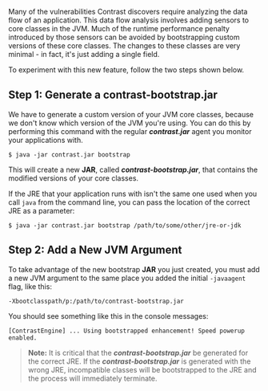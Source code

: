<!--
title: "Adding Bootstrap Speed Enhancements To The Java Agent"
description: "Instructions on adding Bootstrap speed enhancements to the Java agent"
tags: "installation configuration java agent performance bootstrap"
-->

Many of the vulnerabilities Contrast discovers require analyzing the data flow of an application. This data flow analysis involves adding sensors to core classes in the JVM. Much of the runtime performance penalty introduced by those sensors can be avoided by bootstrapping custom versions of these core classes. The changes to these classes are very minimal - in fact, it's just adding a single field. 

To experiment with this new feature, follow the two steps shown below.

## Step 1: Generate a contrast-bootstrap.jar

We have to generate a custom version of your JVM core classes, because we don't know which version of the JVM you're using. You can do this by performing this command with the regular ***contrast.jar*** agent you monitor your applications with.

```$ java -jar contrast.jar bootstrap```

This will create a new **JAR**, called ***contrast-bootstrap.jar***, that contains the modified versions of your core classes.

If the JRE that your application runs with isn't the same one used when you call ```java``` from the command line, you can pass the location of the correct JRE as a parameter:

```$ java -jar contrast.jar bootstrap /path/to/some/other/jre-or-jdk```


## Step 2: Add a New JVM Argument

To take advantage of the new bootstrap **JAR** you just created, you must add a new JVM argument to the same place you added the initial ```-javaagent``` flag, like this:

```
-Xbootclasspath/p:/path/to/contrast-bootstrap.jar
```

You should see something like this in the console messages:

```
[ContrastEngine] ... Using bootstrapped enhancement! Speed powerup enabled.
```

>**Note:** It is critical that the ***contrast-bootstrap.jar*** be generated for the correct JRE. If the ***contrast-bootstrap.jar*** is generated with the wrong JRE, incompatible classes will be bootstrapped to the JRE and the process will immediately terminate.
